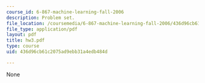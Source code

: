 ```yaml
---
course_id: 6-867-machine-learning-fall-2006
description: Problem set.
file_location: /coursemedia/6-867-machine-learning-fall-2006/436d96cb61c2075ad9ebb31a4edb484d_hw3.pdf
file_type: application/pdf
layout: pdf
title: hw3.pdf
type: course
uid: 436d96cb61c2075ad9ebb31a4edb484d

---
```

None